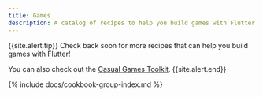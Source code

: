 ```yaml
---
title: Games
description: A catalog of recipes to help you build games with Flutter.
---
```


{{site.alert.tip}}
  Check back soon for more recipes that
  can help you build games with Flutter!
  
  You can also check out the [Casual Games Toolkit]({{site.main-url}}/games).
{{site.alert.end}}

{% include docs/cookbook-group-index.md %}
